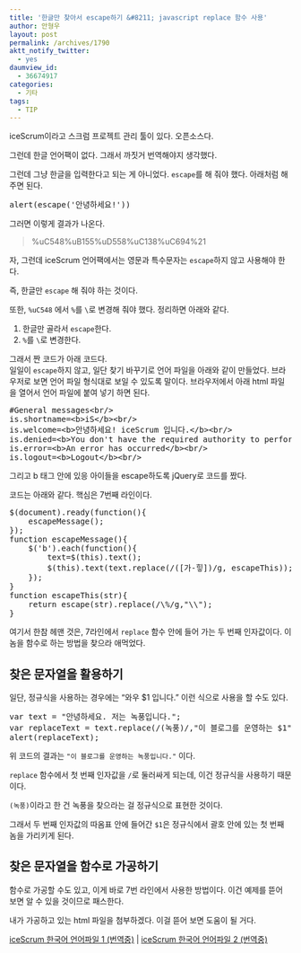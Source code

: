 ```yaml
---
title: '한글만 찾아서 escape하기 &#8211; javascript replace 함수 사용'
author: 안형우
layout: post
permalink: /archives/1790
aktt_notify_twitter:
  - yes
daumview_id:
  - 36674917
categories:
  - 기타
tags:
  - TIP
---
```

iceScrum이라고 스크럼 프로젝트 관리 툴이 있다. 오픈소스다.

그런데 한글 언어팩이 없다. 그래서 까짓거 번역해야지 생각했다.

그런데 그냥 한글을 입력한다고 되는 게 아니었다. `escape`를 해 줘야 했다. 아래처럼 해 주면 된다.

<pre>alert(escape(&#039;안녕하세요!&#039;))</pre>

그러면 이렇게 결과가 나온다.

> %uC548%uB155%uD558%uC138%uC694%21

자, 그런데 iceScrum 언어팩에서는 영문과 특수문자는 `escape`하지 않고 사용해야 한다.

즉, 한글만 `escape` 해 줘야 하는 것이다.

또한, `%uC548` 에서 `%`를 `\`로 변경해 줘야 했다. 정리하면 아래와 같다.

1.  한글만 골라서 `escape`한다.
2.  `%`를 `\`로 변경한다.

그래서 짠 코드가 아래 코드다.  
일일이 `escape`하지 않고, 일단 찾기 바꾸기로 언어 파일을 아래와 같이 만들었다. 브라우저로 보면 언어 파일 형식대로 보일 수 있도록 말이다. 브라우저에서 아래 html 파일을 열어서 언어 파일에 붙여 넣기 하면 된다.

<pre class="brush:xml">#General messages&lt;br/&gt;
is.shortname=&lt;b&gt;iS&lt;/b&gt;&lt;br/&gt;
is.welcome=&lt;b&gt;안녕하세요! iceScrum 입니다.&lt;/b&gt;&lt;br/&gt;
is.denied=&lt;b&gt;You don&#039;t have the required authority to perform this action.&lt;/b&gt;&lt;br/&gt;
is.error=&lt;b&gt;An error has occurred&lt;/b&gt;&lt;br/&gt;
is.logout=&lt;b&gt;Logout&lt;/b&gt;&lt;br/&gt;</pre>

그리고 b 태그 안에 있응 아이들을 escape하도록 jQuery로 코드를 짰다.

코드는 아래와 같다. 핵심은 7번째 라인이다.

<pre class="brush:js;highlight:7">$(document).ready(function(){
	escapeMessage();
});
function escapeMessage(){
	$(&#039;b&#039;).each(function(){
		text=$(this).text();
		$(this).text(text.replace(/([가-힣])/g, escapeThis));
	});
}
function escapeThis(str){
	return escape(str).replace(/\%/g,"\\");
}</pre>

여기서 한참 헤맨 것은, 7라인에서 `replace` 함수 안에 들어 가는 두 번째 인자값이다. 이놈을 함수로 하는 방법을 찾으라 애먹었다.

## 찾은 문자열을 활용하기

일단, 정규식을 사용하는 경우에는 &#8220;와우 $1 입니다.&#8221; 이런 식으로 사용을 할 수도 있다.

<pre class="brush:js">var text = "안녕하세요. 저는 녹풍입니다.";
var replaceText = text.replace(/(녹풍)/,"이 블로그를 운영하는 $1");
alert(replaceText);</pre>

위 코드의 결과는 `"이 블로그를 운영하는 녹풍입니다."` 이다.

`replace` 함수에서 첫 번째 인자값을 `/`로 둘러싸게 되는데, 이건 정규식을 사용하기 때문이다.

`(녹풍)`이라고 한 건 녹풍을 찾으라는 걸 정규식으로 표현한 것이다.

그래서 두 번째 인자값의 따옴표 안에 들어간 `$1`은 정규식에서 괄호 안에 있는 첫 번째 놈을 가리키게 된다.

## 찾은 문자열을 함수로 가공하기

함수로 가공할 수도 있고, 이게 바로 7번 라인에서 사용한 방법이다. 이건 예제를 뜯어 보면 알 수 있을 것이므로 패스한다.

내가 가공하고 있는 html 파일을 첨부하겠다. 이걸 뜯어 보면 도움이 될 거다.

[iceScrum 한국어 언어파일 1 (번역중)][1] | [iceScrum 한국어 언어파일 2 (번역중)][2]

 [1]: http://mytory.net/uploads/share/icescrum-messages-ko.html
 [2]: http://mytory.net/uploads/share/icescrum-report-ko.html